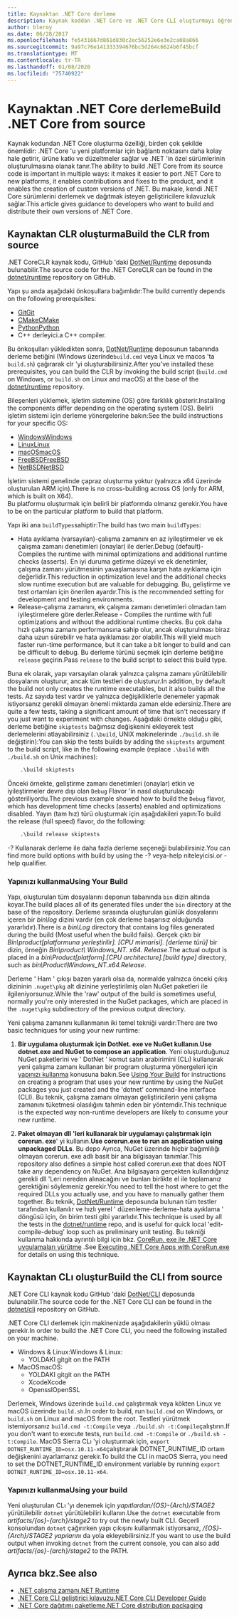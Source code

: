 ```yaml
---
title: Kaynaktan .NET Core derleme
description: Kaynak koddan .NET Core ve .NET Core CLI oluşturmayı öğrenin.
author: bleroy
ms.date: 06/28/2017
ms.openlocfilehash: fe5431667d861d830c2ec56252e6e3e2ca08a866
ms.sourcegitcommit: 9a97c76e141333394676bc5d264c6624b6f45bcf
ms.translationtype: MT
ms.contentlocale: tr-TR
ms.lasthandoff: 01/08/2020
ms.locfileid: "75740922"
---
```

# <a name="build-net-core-from-source"></a><span data-ttu-id="e0b1d-103">Kaynaktan .NET Core derleme</span><span class="sxs-lookup"><span data-stu-id="e0b1d-103">Build .NET Core from source</span></span>

<span data-ttu-id="e0b1d-104">Kaynak kodundan .NET Core oluşturma özelliği, birden çok şekilde önemlidir: .NET Core 'u yeni platformlar için bağlantı noktasını daha kolay hale getirir, ürüne katkı ve düzeltmeler sağlar ve .NET 'in özel sürümlerinin oluşturulmasına olanak tanır.</span><span class="sxs-lookup"><span data-stu-id="e0b1d-104">The ability to build .NET Core from its source code is important in multiple ways: it makes it easier to port .NET Core to new platforms, it enables contributions and fixes to the product, and it enables the creation of custom versions of .NET.</span></span>
<span data-ttu-id="e0b1d-105">Bu makale, kendi .NET Core sürümlerini derlemek ve dağıtmak isteyen geliştiricilere kılavuzluk sağlar.</span><span class="sxs-lookup"><span data-stu-id="e0b1d-105">This article gives guidance to developers who want to build and distribute their own versions of .NET Core.</span></span>

## <a name="build-the-clr-from-source"></a><span data-ttu-id="e0b1d-106">Kaynaktan CLR oluşturma</span><span class="sxs-lookup"><span data-stu-id="e0b1d-106">Build the CLR from source</span></span>

<span data-ttu-id="e0b1d-107">.NET CoreCLR kaynak kodu, GitHub 'daki [DotNet/Runtime](https://github.com/dotnet/runtime/) deposunda bulunabilir.</span><span class="sxs-lookup"><span data-stu-id="e0b1d-107">The source code for the .NET CoreCLR can be found in the [dotnet/runtime](https://github.com/dotnet/runtime/) repository on GitHub.</span></span>

<span data-ttu-id="e0b1d-108">Yapı şu anda aşağıdaki önkoşullara bağımlıdır:</span><span class="sxs-lookup"><span data-stu-id="e0b1d-108">The build currently depends on the following prerequisites:</span></span>

- [<span data-ttu-id="e0b1d-109">Git</span><span class="sxs-lookup"><span data-stu-id="e0b1d-109">Git</span></span>](https://git-scm.com/)
- [<span data-ttu-id="e0b1d-110">CMake</span><span class="sxs-lookup"><span data-stu-id="e0b1d-110">CMake</span></span>](https://cmake.org/)
- [<span data-ttu-id="e0b1d-111">Python</span><span class="sxs-lookup"><span data-stu-id="e0b1d-111">Python</span></span>](https://www.python.org/)
- <span data-ttu-id="e0b1d-112">C++ derleyici.</span><span class="sxs-lookup"><span data-stu-id="e0b1d-112">a C++ compiler.</span></span>

<span data-ttu-id="e0b1d-113">Bu önkoşulları yükledikten sonra, [DotNet/Runtime](https://github.com/dotnet/runtime/) deposunun tabanında derleme betiğini (Windows üzerinde`build.cmd` veya Linux ve macos 'ta `build.sh`) çağırarak clr 'yi oluşturabilirsiniz.</span><span class="sxs-lookup"><span data-stu-id="e0b1d-113">After you've installed these prerequisites, you can build the CLR by invoking the build script (`build.cmd` on Windows, or `build.sh` on Linux and macOS) at the base of the [dotnet/runtime](https://github.com/dotnet/runtime/) repository.</span></span>

<span data-ttu-id="e0b1d-114">Bileşenleri yüklemek, işletim sistemine (OS) göre farklılık gösterir.</span><span class="sxs-lookup"><span data-stu-id="e0b1d-114">Installing the components differ depending on the operating system (OS).</span></span> <span data-ttu-id="e0b1d-115">Belirli işletim sistemi için derleme yönergelerine bakın:</span><span class="sxs-lookup"><span data-stu-id="e0b1d-115">See the build instructions for your specific OS:</span></span>

- [<span data-ttu-id="e0b1d-116">Windows</span><span class="sxs-lookup"><span data-stu-id="e0b1d-116">Windows</span></span>](https://github.com/dotnet/coreclr/blob/master/Documentation/building/windows-instructions.md)
- [<span data-ttu-id="e0b1d-117">Linux</span><span class="sxs-lookup"><span data-stu-id="e0b1d-117">Linux</span></span>](https://github.com/dotnet/coreclr/blob/master/Documentation/building/linux-instructions.md)
- [<span data-ttu-id="e0b1d-118">macOS</span><span class="sxs-lookup"><span data-stu-id="e0b1d-118">macOS</span></span>](https://github.com/dotnet/coreclr/blob/master/Documentation/building/osx-instructions.md)
- [<span data-ttu-id="e0b1d-119">FreeBSD</span><span class="sxs-lookup"><span data-stu-id="e0b1d-119">FreeBSD</span></span>](https://github.com/dotnet/coreclr/blob/master/Documentation/building/freebsd-instructions.md)
- [<span data-ttu-id="e0b1d-120">NetBSD</span><span class="sxs-lookup"><span data-stu-id="e0b1d-120">NetBSD</span></span>](https://github.com/dotnet/coreclr/blob/master/Documentation/building/netbsd-instructions.md)

<span data-ttu-id="e0b1d-121">İşletim sistemi genelinde çapraz oluşturma yoktur (yalnızca x64 üzerinde oluşturulan ARM için).</span><span class="sxs-lookup"><span data-stu-id="e0b1d-121">There is no cross-building across OS (only for ARM, which is built on X64).</span></span>  
<span data-ttu-id="e0b1d-122">Bu platformu oluşturmak için belirli bir platformda olmanız gerekir.</span><span class="sxs-lookup"><span data-stu-id="e0b1d-122">You have to be on the particular platform to build that platform.</span></span>  

<span data-ttu-id="e0b1d-123">Yapı iki ana `buildTypes`sahiptir:</span><span class="sxs-lookup"><span data-stu-id="e0b1d-123">The build has two main `buildTypes`:</span></span>

- <span data-ttu-id="e0b1d-124">Hata ayıklama (varsayılan)-çalışma zamanını en az iyileştirmeler ve ek çalışma zamanı denetimleri (onaylar) ile derler.</span><span class="sxs-lookup"><span data-stu-id="e0b1d-124">Debug (default)- Compiles the runtime with minimal optimizations and additional runtime checks (asserts).</span></span> <span data-ttu-id="e0b1d-125">En iyi duruma getirme düzeyi ve ek denetimler, çalışma zamanı yürütmesinin yavaşlamasına karşın hata ayıklama için değerlidir.</span><span class="sxs-lookup"><span data-stu-id="e0b1d-125">This reduction in optimization level and the additional checks slow runtime execution but are valuable for debugging.</span></span> <span data-ttu-id="e0b1d-126">Bu, geliştirme ve test ortamları için önerilen ayardır.</span><span class="sxs-lookup"><span data-stu-id="e0b1d-126">This is the recommended setting for development and testing environments.</span></span>
- <span data-ttu-id="e0b1d-127">Release-çalışma zamanını, ek çalışma zamanı denetimleri olmadan tam iyileştirmelere göre derler.</span><span class="sxs-lookup"><span data-stu-id="e0b1d-127">Release - Compiles the runtime with full optimizations and without the additional runtime checks.</span></span> <span data-ttu-id="e0b1d-128">Bu çok daha hızlı çalışma zamanı performansına sahip olur, ancak oluşturulması biraz daha uzun sürebilir ve hata ayıklaması zor olabilir.</span><span class="sxs-lookup"><span data-stu-id="e0b1d-128">This will yield much faster run-time performance, but it can take a bit longer to build and can be difficult to debug.</span></span> <span data-ttu-id="e0b1d-129">Bu derleme türünü seçmek için derleme betiğine `release` geçirin.</span><span class="sxs-lookup"><span data-stu-id="e0b1d-129">Pass `release` to the build script to select this build type.</span></span>

<span data-ttu-id="e0b1d-130">Buna ek olarak, yapı varsayılan olarak yalnızca çalışma zamanı yürütülebilir dosyalarını oluşturur, ancak tüm testleri de oluşturur.</span><span class="sxs-lookup"><span data-stu-id="e0b1d-130">In addition, by default the build not only creates the runtime executables, but it also builds all the tests.</span></span>
<span data-ttu-id="e0b1d-131">Az sayıda test vardır ve yalnızca değişikliklerle denemeler yapmak istiyorsanız gerekli olmayan önemli miktarda zaman elde edersiniz.</span><span class="sxs-lookup"><span data-stu-id="e0b1d-131">There are quite a few tests, taking a significant amount of time that isn't necessary if you just want to experiment with changes.</span></span>
<span data-ttu-id="e0b1d-132">Aşağıdaki örnekte olduğu gibi, derleme betiğine `skiptests` bağımsız değişkenini ekleyerek test derlemelerini atlayabilirsiniz (`.\build`, UNIX makinelerinde `./build.sh` ile değiştirin):</span><span class="sxs-lookup"><span data-stu-id="e0b1d-132">You can skip the tests builds by adding the `skiptests` argument to the build script, like in the following example (replace `.\build` with `./build.sh` on Unix machines):</span></span>

```bat
    .\build skiptests
```

<span data-ttu-id="e0b1d-133">Önceki örnekte, geliştirme zamanı denetimleri (onaylar) etkin ve iyileştirmeler devre dışı olan `Debug` Flavor 'in nasıl oluşturulacağı gösteriliyordu.</span><span class="sxs-lookup"><span data-stu-id="e0b1d-133">The previous example showed how to build the `Debug` flavor, which has development time checks (asserts) enabled and optimizations disabled.</span></span> <span data-ttu-id="e0b1d-134">Yayın (tam hız) türü oluşturmak için aşağıdakileri yapın:</span><span class="sxs-lookup"><span data-stu-id="e0b1d-134">To build the release (full speed) flavor, do the following:</span></span>

```bat
    .\build release skiptests
```

<span data-ttu-id="e0b1d-135">-? Kullanarak derleme ile daha fazla derleme seçeneği bulabilirsiniz.</span><span class="sxs-lookup"><span data-stu-id="e0b1d-135">You can find more build options with build by using the -?</span></span> <span data-ttu-id="e0b1d-136">veya-help niteleyicisi.</span><span class="sxs-lookup"><span data-stu-id="e0b1d-136">or -help qualifier.</span></span>

### <a name="using-your-build"></a><span data-ttu-id="e0b1d-137">Yapınızı kullanma</span><span class="sxs-lookup"><span data-stu-id="e0b1d-137">Using Your Build</span></span>

<span data-ttu-id="e0b1d-138">Yapı, oluşturulan tüm dosyalarını deponun tabanında `bin` dizin altında koyar.</span><span class="sxs-lookup"><span data-stu-id="e0b1d-138">The build places all of its generated files under the `bin` directory at the base of the repository.</span></span>
<span data-ttu-id="e0b1d-139">Derleme sırasında oluşturulan günlük dosyalarını içeren bir *bin\log* dizini vardır (en çok derleme başarısız olduğunda yararlıdır).</span><span class="sxs-lookup"><span data-stu-id="e0b1d-139">There is a *bin\Log* directory that contains log files generated during the build (Most useful when the build fails).</span></span>
<span data-ttu-id="e0b1d-140">Gerçek çıktı bir *Bin\product\[platformuna yerleştirilir]. [CPU mimarisi]. [derleme türü]* bir dizin, örneğin *Bin\product\ Windows_NT. x64. Release*.</span><span class="sxs-lookup"><span data-stu-id="e0b1d-140">The actual output is placed in a *bin\Product\[platform].[CPU architecture].[build type]* directory, such as *bin\Product\Windows_NT.x64.Release*.</span></span>

<span data-ttu-id="e0b1d-141">Derleme ' Ham ' çıkışı bazen yararlı olsa da, normalde yalnızca önceki çıkış dizininin `.nuget\pkg` alt dizinine yerleştirilmiş olan NuGet paketleri ile ilgileniyorsunuz.</span><span class="sxs-lookup"><span data-stu-id="e0b1d-141">While the 'raw' output of the build is sometimes useful, normally you're only interested in the NuGet packages, which are placed in the `.nuget\pkg` subdirectory of the previous output directory.</span></span>

<span data-ttu-id="e0b1d-142">Yeni çalışma zamanını kullanmanın iki temel tekniği vardır:</span><span class="sxs-lookup"><span data-stu-id="e0b1d-142">There are two basic techniques for using your new runtime:</span></span>

 1. <span data-ttu-id="e0b1d-143">**Bir uygulama oluşturmak için DotNet. exe ve NuGet kullanın**.</span><span class="sxs-lookup"><span data-stu-id="e0b1d-143">**Use dotnet.exe and NuGet to compose an application**.</span></span>
    <span data-ttu-id="e0b1d-144">Yeni oluşturduğunuz NuGet paketlerini ve ' DotNet ' komut satırı arabirimini (CLı) kullanarak yeni çalışma zamanı kullanan bir program oluşturma yönergeleri için [yapınızı kullanma](https://github.com/dotnet/runtime/blob/master/docs/workflow/testing/using-your-build.md) konusuna bakın.</span><span class="sxs-lookup"><span data-stu-id="e0b1d-144">See [Using Your Build](https://github.com/dotnet/runtime/blob/master/docs/workflow/testing/using-your-build.md) for instructions on creating a program that uses your new runtime by using the NuGet packages you just created and the 'dotnet' command-line interface (CLI).</span></span> <span data-ttu-id="e0b1d-145">Bu teknik, çalışma zamanı olmayan geliştiricilerin yeni çalışma zamanını tüketmesi olasılığını tahmin eden bir yöntemdir.</span><span class="sxs-lookup"><span data-stu-id="e0b1d-145">This technique is the expected way non-runtime developers are likely to consume your new runtime.</span></span>

 2. <span data-ttu-id="e0b1d-146">**Paket olmayan dll 'leri kullanarak bir uygulamayı çalıştırmak için corerun. exe**' yi kullanın.</span><span class="sxs-lookup"><span data-stu-id="e0b1d-146">**Use corerun.exe to run an application using unpackaged DLLs**.</span></span>
    <span data-ttu-id="e0b1d-147">Bu depo Ayrıca, NuGet üzerinde hiçbir bağımlılığı olmayan corerun. exe adlı basit bir ana bilgisayarı tanımlar.</span><span class="sxs-lookup"><span data-stu-id="e0b1d-147">This repository also defines a simple host called corerun.exe that does NOT take any dependency on NuGet.</span></span>
    <span data-ttu-id="e0b1d-148">Ana bilgisayara gerçekten kullandığınız gerekli dll 'Leri nereden alınacağını ve bunları birlikte el ile toplamanız gerektiğini söylemeniz gerekir.</span><span class="sxs-lookup"><span data-stu-id="e0b1d-148">You need to tell the host where to get the required DLLs you actually use, and you have to manually gather them together.</span></span>
    <span data-ttu-id="e0b1d-149">Bu teknik, [DotNet/Runtime](https://github.com/dotnet/runtime) deposunda bulunan tüm testler tarafından kullanılır ve hızlı yerel ' düzenleme-derleme-hata ayıklama ' döngüsü için, ön birim testi gibi yararlıdır.</span><span class="sxs-lookup"><span data-stu-id="e0b1d-149">This technique is used by all the tests in the [dotnet/runtime](https://github.com/dotnet/runtime) repo, and is useful for quick local 'edit-compile-debug' loop such as preliminary unit testing.</span></span>
    <span data-ttu-id="e0b1d-150">Bu tekniği kullanma hakkında ayrıntılı bilgi için bkz. [CoreRun. exe ile .NET Core uygulamaları yürütme](https://github.com/dotnet/runtime/blob/master/docs/workflow/testing/using-corerun.md) .</span><span class="sxs-lookup"><span data-stu-id="e0b1d-150">See [Executing .NET Core Apps with CoreRun.exe](https://github.com/dotnet/runtime/blob/master/docs/workflow/testing/using-corerun.md) for details on using this technique.</span></span>

## <a name="build-the-cli-from-source"></a><span data-ttu-id="e0b1d-151">Kaynaktan CLı oluştur</span><span class="sxs-lookup"><span data-stu-id="e0b1d-151">Build the CLI from source</span></span>

<span data-ttu-id="e0b1d-152">.NET Core CLI kaynak kodu GitHub 'daki [DotNet/CLI](https://github.com/dotnet/cli/) deposunda bulunabilir.</span><span class="sxs-lookup"><span data-stu-id="e0b1d-152">The source code for the .NET Core CLI can be found in the [dotnet/cli](https://github.com/dotnet/cli/) repository on GitHub.</span></span>

<span data-ttu-id="e0b1d-153">.NET Core CLI derlemek için makinenizde aşağıdakilerin yüklü olması gerekir.</span><span class="sxs-lookup"><span data-stu-id="e0b1d-153">In order to build the .NET Core CLI, you need the following installed on your machine.</span></span>

- <span data-ttu-id="e0b1d-154">Windows & Linux:</span><span class="sxs-lookup"><span data-stu-id="e0b1d-154">Windows & Linux:</span></span>
  - <span data-ttu-id="e0b1d-155">YOLDAKI git</span><span class="sxs-lookup"><span data-stu-id="e0b1d-155">git on the PATH</span></span>
- <span data-ttu-id="e0b1d-156">MacOS</span><span class="sxs-lookup"><span data-stu-id="e0b1d-156">macOS:</span></span>
  - <span data-ttu-id="e0b1d-157">YOLDAKI git</span><span class="sxs-lookup"><span data-stu-id="e0b1d-157">git on the PATH</span></span>
  - <span data-ttu-id="e0b1d-158">Xcode</span><span class="sxs-lookup"><span data-stu-id="e0b1d-158">Xcode</span></span>
  - <span data-ttu-id="e0b1d-159">Openssl</span><span class="sxs-lookup"><span data-stu-id="e0b1d-159">OpenSSL</span></span>

<span data-ttu-id="e0b1d-160">Derlemek, Windows üzerinde `build.cmd` çalıştırmak veya kökten Linux ve macOS üzerinde `build.sh`.</span><span class="sxs-lookup"><span data-stu-id="e0b1d-160">In order to build, run `build.cmd` on Windows, or `build.sh` on Linux and macOS from the root.</span></span> <span data-ttu-id="e0b1d-161">Testleri yürütmek istemiyorsanız `build.cmd -t:Compile` veya `./build.sh -t:Compile`çalıştırın.</span><span class="sxs-lookup"><span data-stu-id="e0b1d-161">If you don't want to execute tests, run `build.cmd -t:Compile` or `./build.sh -t:Compile`.</span></span> <span data-ttu-id="e0b1d-162">MacOS Sierra CLı 'yi oluşturmak için, `export DOTNET_RUNTIME_ID=osx.10.11-x64`çalıştırarak DOTNET_RUNTIME_ID ortam değişkenini ayarlamanız gerekir.</span><span class="sxs-lookup"><span data-stu-id="e0b1d-162">To build the CLI in macOS Sierra, you need to set the DOTNET_RUNTIME_ID environment variable by running `export DOTNET_RUNTIME_ID=osx.10.11-x64`.</span></span>

### <a name="using-your-build"></a><span data-ttu-id="e0b1d-163">Yapınızı kullanma</span><span class="sxs-lookup"><span data-stu-id="e0b1d-163">Using your build</span></span>

<span data-ttu-id="e0b1d-164">Yeni oluşturulan CLı 'yı denemek için *yapıtlardan/{OS}-{Arch}/STAGE2* yürütülebilir `dotnet` yürütülebiliri kullanın.</span><span class="sxs-lookup"><span data-stu-id="e0b1d-164">Use the `dotnet` executable from *artifacts/{os}-{arch}/stage2* to try out the newly built CLI.</span></span> <span data-ttu-id="e0b1d-165">Geçerli konsolundan `dotnet` çağırırken yapı çıkışını kullanmak istiyorsanız, */{OS}-{Arch}/STAGE2 yapılarını* da yola ekleyebilirsiniz.</span><span class="sxs-lookup"><span data-stu-id="e0b1d-165">If you want to use the build output when invoking `dotnet` from the current console, you can also add *artifacts/{os}-{arch}/stage2* to the PATH.</span></span>

## <a name="see-also"></a><span data-ttu-id="e0b1d-166">Ayrıca bkz.</span><span class="sxs-lookup"><span data-stu-id="e0b1d-166">See also</span></span>

- [<span data-ttu-id="e0b1d-167">.NET çalışma zamanı</span><span class="sxs-lookup"><span data-stu-id="e0b1d-167">.NET Runtime</span></span>](https://github.com/dotnet/runtime/blob/master/README.md)
- [<span data-ttu-id="e0b1d-168">.NET Core CLI geliştirici kılavuzu</span><span class="sxs-lookup"><span data-stu-id="e0b1d-168">.NET Core CLI Developer Guide</span></span>](https://github.com/dotnet/cli/blob/master/Documentation/project-docs/developer-guide.md)
- [<span data-ttu-id="e0b1d-169">.NET Core dağıtımı paketleme</span><span class="sxs-lookup"><span data-stu-id="e0b1d-169">.NET Core distribution packaging</span></span>](./distribution-packaging.md)
